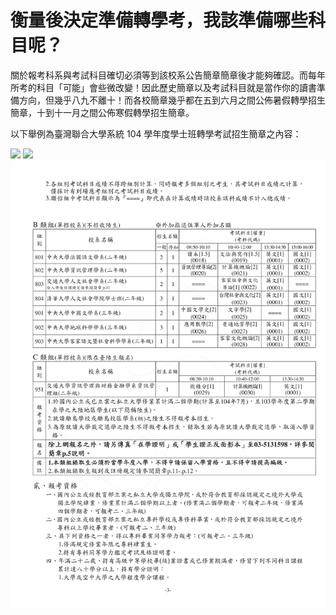 # 衡量後決定準備轉學考，我該準備哪些科目呢？

關於報考科系與考試科目確切必須等到該校系公告簡章簡章後才能夠確認。而每年所考的科目「可能」會些微改變！因此歷史簡章以及考試科目就是當作你的讀書準備方向，但幾乎八九不離十！而各校簡章幾乎都在五到六月之間公佈暑假轉學招生簡章，十到十一月之間公佈寒假轉學招生簡章。

以下舉例為臺灣聯合大學系統 104 學年度學士班轉學考試招生簡章之內容：

![](Fig02.jpg)
![](Fig03.jpg)
![](Fig04.jpg)